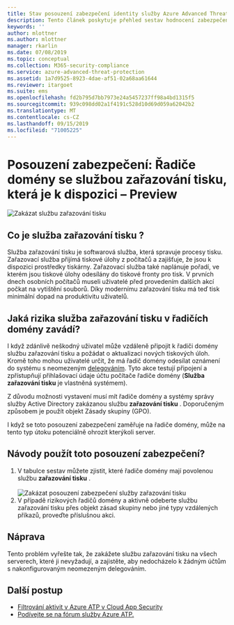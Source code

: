 ```yaml
---
title: Stav posouzení zabezpečení identity služby Azure Advanced Threat Protection | Microsoft Docs
description: Tento článek poskytuje přehled sestav hodnocení zabezpečení služby zařazování tisku v Azure ATP pro stav.
keywords: ''
author: mlottner
ms.author: mlottner
manager: rkarlin
ms.date: 07/08/2019
ms.topic: conceptual
ms.collection: M365-security-compliance
ms.service: azure-advanced-threat-protection
ms.assetid: 1a7d9525-8923-4dae-af51-02a68aa61644
ms.reviewer: itargoet
ms.suite: ems
ms.openlocfilehash: fd2b795d7bb7973e24a5457237ff98a4bd1315f5
ms.sourcegitcommit: 939c098dd02a1f4191c528d10d69d059a62042b2
ms.translationtype: MT
ms.contentlocale: cs-CZ
ms.lasthandoff: 09/15/2019
ms.locfileid: "71005225"
---
```

# <a name="security-assessment-domain-controllers-with-print-spooler-service-available---preview"></a>Posouzení zabezpečení: Řadiče domény se službou zařazování tisku, která je k dispozici – Preview

![Zakázat službu zařazování tisku](media/atp-cas-isp-print-spooler-1.png)
 
## <a name="what-is-the-print-spooler-service"></a>Co je služba **zařazování tisku** ? 

Služba zařazování tisku je softwarová služba, která spravuje procesy tisku. Zařazovací služba přijímá tiskové úlohy z počítačů a zajišťuje, že jsou k dispozici prostředky tiskárny. Zařazovací služba také naplánuje pořadí, ve kterém jsou tiskové úlohy odesílány do tiskové fronty pro tisk. V prvních dnech osobních počítačů museli uživatelé před provedením dalších akcí počkat na vytištění souborů. Díky modernímu zařazování tisku má teď tisk minimální dopad na produktivitu uživatelů.

## <a name="what-risks-does-the-print-spooler-service-on-domain-controllers-introduce"></a>Jaká rizika služba **zařazování tisku** v řadičích domény zavádí? 

I když zdánlivě neškodný uživatel může vzdáleně připojit k řadiči domény službu zařazování tisku a požádat o aktualizaci nových tiskových úloh. Kromě toho mohou uživatelé určit, že má řadič domény odesílat oznámení do systému s neomezeným [delegováním](atp-cas-isp-unconstrained-kerberos.md). Tyto akce testují připojení a zpřístupňují přihlašovací údaje účtu počítače řadiče domény (**Služba zařazování tisku** je vlastněná systémem). 

Z důvodu možnosti vystavení musí mít řadiče domény a systémy správy služby Active Directory zakázanou službu **zařazování tisku** . Doporučeným způsobem je použít objekt Zásady skupiny (GPO). 

I když se toto posouzení zabezpečení zaměřuje na řadiče domény, může na tento typ útoku potenciálně ohrozit kterýkoli server.

## <a name="how-do-i-use-this-security-assessment"></a>Návody použít toto posouzení zabezpečení? 
1. V tabulce sestav můžete zjistit, které řadiče domény mají povolenou službu **zařazování tisku** .   
    <br>![Zakázat posouzení zabezpečení služby zařazování tisku](media/atp-cas-isp-print-spooler-2.png)
1. V případě rizikových řadičů domény a aktivně odeberte službu zařazování tisku přes objekt zásad skupiny nebo jiné typy vzdálených příkazů, proveďte příslušnou akci.

## <a name="remediation"></a>Náprava

Tento problém vyřešte tak, že zakážete službu zařazování tisku na všech serverech, které ji nevyžadují, a zajistěte, aby nedocházelo k žádným účtům s nakonfigurovaným neomezeným delegováním.
  

## <a name="next-steps"></a>Další postup
- [Filtrování aktivit v Azure ATP v Cloud App Security](atp-activities-filtering-mcas.md)
- [Podívejte se na fórum služby Azure ATP.](https://aka.ms/azureatpcommunity)